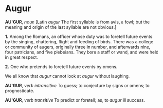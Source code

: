 # Augur

**AU'GUR**, _noun_ \[Latin _augur_ The first syllable is from avis, a fowl; but the meaning and origin of the last syllable are not obvious.\]

**1.** Among the Romans, an officer whose duty was to foretell future events by the singing, chattering, flight and feeding of birds. There was a college or community of augers, originally three in number, and afterwards nine, four patricians, and five plebeians. They bore a staff or wand, and were held in great respect.

**2.** One who pretends to foretell future events by omens.

We all know that _augur_ cannot look at _augur_ without laughing.

**AU'GUR**, _verb intransitive_ To guess; to conjecture by signs or omens; to prognosticate.

**AU'GUR**, _verb transitive_ To predict or foretell; as, to _augur_ ill success.